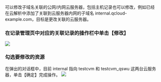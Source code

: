 可以修改子域名关联的公网/内网云服务器，包括主机记录也可以修改，例如已经在云解析中添加了关联到云服务器内网的子域名 internal.qcloud-example.com，目标是更改关联的云服务器。

### 在记录管理页中对应的关联记录的操作栏中单击【修改】
![](http://imgcache.tcecqpoc.fsphere.cn/image/mc.qcloudimg.com/static/img/bdd37d1aa7b7fdfcd163910d47a477b6/image.png)
### 勾选要修改的资源
在弹出的对话框中，目前 internal 指向 testcvm 和 testcvm_qswu 这两台云服务器，单击【确定】完成操作。
![](http://imgcache.tcecqpoc.fsphere.cn/image/mc.qcloudimg.com/static/img/144f9c7862149e18efd16299d27944d0/image.png)
